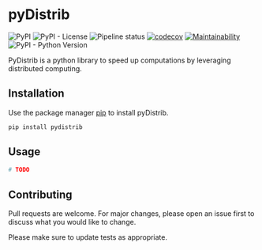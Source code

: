 # pyDistrib

![PyPI](https://img.shields.io/pypi/v/pyDistrib)
![PyPI - License](https://img.shields.io/pypi/l/pyDistrib)
![Pipeline status](https://img.shields.io/circleci/build/github/rayanht/pyDistrib/master?token=9f1a67d0accd81064df3c5692c5ff3446635ea9f)
[![codecov](https://codecov.io/gh/rayanht/pyDistrib/branch/master/graph/badge.svg?token=rIvrZDrkGB)](https://codecov.io/gh/rayanht/pyDistrib)
[![Maintainability](https://api.codeclimate.com/v1/badges/99ccd0439fda8dbd49aa/maintainability)](https://codeclimate.com/github/rayanht/pyDistrib/maintainability)
![PyPI - Python Version](https://img.shields.io/pypi/pyversions/pyDistrib)


PyDistrib is a python library to speed up computations by leveraging distributed computing.

## Installation

Use the package manager [pip](https://pip.pypa.io/en/stable/) to install pyDistrib.

```bash
pip install pydistrib
```

## Usage

```python
# TODO
```

## Contributing
Pull requests are welcome. For major changes, please open an issue first to discuss what you would like to change.

Please make sure to update tests as appropriate.
